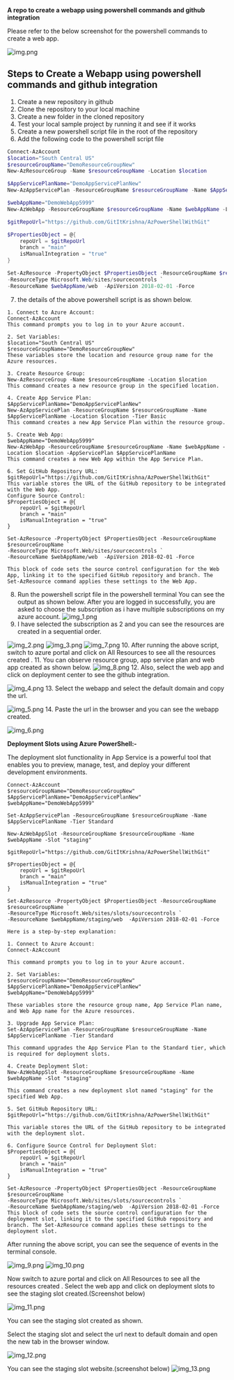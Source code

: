 **A repo to create a webapp using powershell commands and github integration**

Please refer to the below screenshot for the powershell commands to create a web app.

![img.png](MyWebApp/Images/img.png)

## Steps to Create a Webapp using powershell commands and github integration
1. Create a new repository in github
2. Clone the repository to your local machine
3. Create a new folder in the cloned repository
4. Test your local sample project by running it and see if it works
5. Create a new powershell script file in the root of the repository
6. Add the following code to the powershell script file
```powershell
Connect-AzAccount
$location="South Central US"
$resourceGroupName="DemoResourceGroupNew"
New-AzResourceGroup -Name $resourceGroupName -Location $location

$AppServicePlanName="DemoAppServicePlanNew"
New-AzAppServicePlan -ResourceGroupName $resourceGroupName -Name $AppServicePlanName -Location $location -Tier Basic

$webAppName="DemoWebApp5999"
New-AzWebApp -ResourceGroupName $resourceGroupName -Name $webAppName -Location $location -AppServicePlan $AppServicePlanName

$gitRepoUrl="https://github.com/GitItKrishna/AzPowerShellWithGit"

$PropertiesObject = @{
    repoUrl = $gitRepoUrl
    branch = "main"
    isManualIntegration = "true"
}

Set-AzResource -PropertyObject $PropertiesObject -ResourceGroupName $resourceGroupName `
-ResourceType Microsoft.Web/sites/sourcecontrols `
-ResourceName $webAppName/web  -ApiVersion 2018-02-01 -Force
```
7. the details of the above powershell script is as shown below.
```aiignore
1. Connect to Azure Account:  
Connect-AzAccount
This command prompts you to log in to your Azure account.  

2. Set Variables:  
$location="South Central US"
$resourceGroupName="DemoResourceGroupNew"
These variables store the location and resource group name for the Azure resources.  

3. Create Resource Group:  
New-AzResourceGroup -Name $resourceGroupName -Location $location
This command creates a new resource group in the specified location.  

4. Create App Service Plan:  
$AppServicePlanName="DemoAppServicePlanNew"
New-AzAppServicePlan -ResourceGroupName $resourceGroupName -Name $AppServicePlanName -Location $location -Tier Basic
This command creates a new App Service Plan within the resource group.  

5. Create Web App:  
$webAppName="DemoWebApp5999"
New-AzWebApp -ResourceGroupName $resourceGroupName -Name $webAppName -Location $location -AppServicePlan $AppServicePlanName
This command creates a new Web App within the App Service Plan.  

6. Set GitHub Repository URL:  
$gitRepoUrl="https://github.com/GitItKrishna/AzPowerShellWithGit"
This variable stores the URL of the GitHub repository to be integrated with the Web App.  
Configure Source Control:  
$PropertiesObject = @{
    repoUrl = $gitRepoUrl
    branch = "main"
    isManualIntegration = "true"
}

Set-AzResource -PropertyObject $PropertiesObject -ResourceGroupName $resourceGroupName `
-ResourceType Microsoft.Web/sites/sourcecontrols `
-ResourceName $webAppName/web  -ApiVersion 2018-02-01 -Force

This block of code sets the source control configuration for the Web App, linking it to the specified GitHub repository and branch. The Set-AzResource command applies these settings to the Web App.
```
8. Run the powershell script file in the powershell terminal
You can see the output as shown below. After you are logged in successfully, you are asked to choose the subscription as i have multiple subscriptions on my azure account.
![img_1.png](MyWebApp/Images/img_1.png)
9. I have selected the subscription as 2  and you can see the resources are created in a sequential order.

![img_2.png](MyWebApp/Images/img_2.png)
![img_3.png](MyWebApp/Images/img_3.png)
![img_7.png](MyWebApp/Images/img_7.png)
10. After running the above script, switch to azure portal and click on All Resources to see all the resources created .
11. You can observe resource group, app service plan and web app created as shown below.
![img_8.png](MyWebApp/Images/img_8.png)
12. Also, select the web app and click on deployment center to see the github integration.

![img_4.png](MyWebApp/Images/img_4.png)
13. Select the webapp and select the default domain and copy the url.

![img_5.png](MyWebApp/Images/img_5.png)
14. Paste the url in the browser and you can see the webapp created.

![img_6.png](MyWebApp/Images/img_6.png)

**Deployment Slots using Azure PowerShell:-**

The deployment slot functionality in App Service is a powerful tool that enables you to preview, manage, test, and deploy your different development environments.
```aiignore
Connect-AzAccount
$resourceGroupName="DemoResourceGroupNew"
$AppServicePlanName="DemoAppServicePlanNew"
$webAppName="DemoWebApp5999"

Set-AzAppServicePlan -ResourceGroupName $resourceGroupName -Name $AppServicePlanName -Tier Standard

New-AzWebAppSlot -ResourceGroupName $resourceGroupName -Name $webAppName -Slot "staging"

$gitRepoUrl="https://github.com/GitItKrishna/AzPowerShellWithGit"

$PropertiesObject = @{
    repoUrl = $gitRepoUrl
    branch = "main"
    isManualIntegration = "true"
}

Set-AzResource -PropertyObject $PropertiesObject -ResourceGroupName $resourceGroupName `
-ResourceType Microsoft.Web/sites/slots/sourcecontrols `
-ResourceName $webAppName/staging/web  -ApiVersion 2018-02-01 -Force
```

```
Here is a step-by-step explanation:  

1. Connect to Azure Account:  
Connect-AzAccount

This command prompts you to log in to your Azure account.  

2. Set Variables:  
$resourceGroupName="DemoResourceGroupNew"
$AppServicePlanName="DemoAppServicePlanNew"
$webAppName="DemoWebApp5999"

These variables store the resource group name, App Service Plan name, and Web App name for the Azure resources.  

3. Upgrade App Service Plan:  
Set-AzAppServicePlan -ResourceGroupName $resourceGroupName -Name $AppServicePlanName -Tier Standard

This command upgrades the App Service Plan to the Standard tier, which is required for deployment slots.  

4. Create Deployment Slot:  
New-AzWebAppSlot -ResourceGroupName $resourceGroupName -Name $webAppName -Slot "staging"

This command creates a new deployment slot named "staging" for the specified Web App.  

5. Set GitHub Repository URL:  
$gitRepoUrl="https://github.com/GitItKrishna/AzPowerShellWithGit"

This variable stores the URL of the GitHub repository to be integrated with the deployment slot.  

6. Configure Source Control for Deployment Slot:  
$PropertiesObject = @{
    repoUrl = $gitRepoUrl
    branch = "main"
    isManualIntegration = "true"
}

Set-AzResource -PropertyObject $PropertiesObject -ResourceGroupName $resourceGroupName `
-ResourceType Microsoft.Web/sites/slots/sourcecontrols `
-ResourceName $webAppName/staging/web  -ApiVersion 2018-02-01 -Force
This block of code sets the source control configuration for the deployment slot, linking it to the specified GitHub repository and branch. The Set-AzResource command applies these settings to the deployment slot.
```
After running the above script, you can see the sequence of events in the terminal console.

![img_9.png](MyWebApp/Images/img_9.png)
![img_10.png](MyWebApp/Images/img_10.png)

Now switch to azure portal and click on All Resources to see all the resources created .
Select the web app and click on deployment slots to see the staging slot created.(Screenshot below)

![img_11.png](MyWebApp/Images/img_11.png)

You can see the staging slot created as shown.

Select the staging slot and select the url next to default domain and open the new tab in the browser window.

![img_12.png](MyWebApp/Images/img_12.png)

You can see the staging slot website.(screenshot below)
![img_13.png](MyWebApp/Images/img_13.png)



